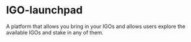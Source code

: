# IGO-launchpad
A platform that allows you bring in your IGOs and allows users explore the available IGOs and stake in any of them.
